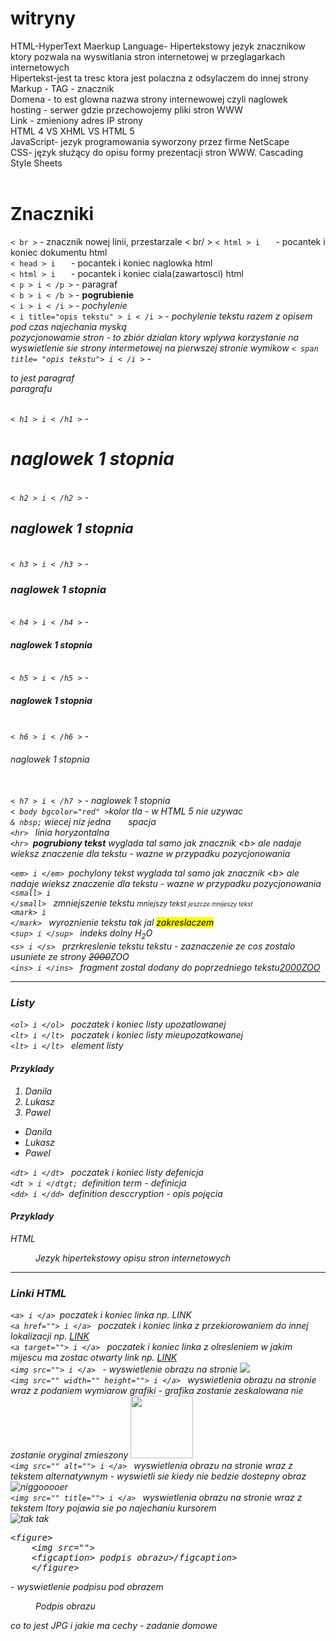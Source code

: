 # witryny
HTML-HyperText Maerkup Language- Hipertekstowy jezyk znacznikow ktory pozwala na wyswitlania stron internetowej w przeglagarkach internetowych <br>
Hipertekst-jest ta tresc ktora jest polaczna z odsylaczem do innej strony <br>
Markup - TAG - znacznik  <br>
Domena - to est glowna nazwa strony internewowej czyli naglowek <br>
hosting - serwer gdzie przechowojemy pliki stron WWW <br>
Link - zmieniony adres IP strony <br>
HTML 4 VS XHML VS HTML 5 <br>
JavaScript- jezyk programowania  syworzony przez firme NetScape <br>
CSS- język służący do opisu formy prezentacji stron WWW. Cascading Style Sheets <br>
<br>
<h1>Znaczniki</h1>
<code>< br ></code>  - znacznik nowej linii, przestarzale < br/ >
<code>< html > i </ html>  </code> - pocantek i koniec dokumentu html<br>
<code>< head > i  </ head> </code> - pocantek i koniec naglowka html<br>
<code>< html > i </ html> </ head> </code> - pocantek i koniec ciala(zawartosci) html<br>
<code>< p > i < /p ></code> - paragraf<br>
<code>< b > i < /b ></code> - <b>pogrubienie</b><br>
<code>< i > i < /i ></code> - <i>pochylenie</i><br>
<code>< i title="opis tekstu" > i < /i ></code> - <i title="opis tekstu">pochylenie tekstu razem z opisem pod czas najechania myską<i><br>
 pozycjonowamie stron - to zbiór dzialan ktory wplywa korzystanie na wyswietlenie sie strony intermetowej na pierwszej stronie wymikow 
<code>< span title= "opis tekstu"> i < /i ></code> - <p>to jest paragraf <span title="opis tekstu"tekst razem z opis podczas najechania myską<i><br>
  paragrafu</p><br>
  <code>< h1 > i < /h1 ></code> - <h1>naglowek 1 stopnia</h1><br>
  <code>< h2 > i < /h2 ></code> - <h2>naglowek 1 stopnia</h2><br>
  <code>< h3 > i < /h3 ></code> - <h3>naglowek 1 stopnia</h3><br>
  <code>< h4 > i < /h4 ></code> - <h4>naglowek 1 stopnia</h4><br>
  <code>< h5 > i < /h5 ></code> - <h5>naglowek 1 stopnia</h5><br>
  <code>< h6 > i < /h6 ></code> - <h6>naglowek 1 stopnia</h6><br>
  <code>< h7 > i < /h7 ></code> - <h7>naglowek 1 stopnia</h7><br>
   <code>< body bgcolor="red" ></code><body>kolor tla - w HTML 5 nie uzywac</body><br>
   <code>& nbsp;</code> wiecej niz jedna  &nbsp; &nbsp; &nbsp; spacja<br>
   <code>&lt;hr&gt; </code> linia horyzontalna<br>
   <code>&lt;hr&gt; </code><strong>pogrubiony tekst</strong> wyglada tal samo jak znacznik &lt;b&gt; ale nadaje wieksz znaczenie dla tekstu - wazne w przypadku pozycjonowania<br>
    
 <code>&lt;em&gt; i &lt;/em&gt; </code><em>pochylony tekst</em> wyglada tal samo jak znacznik &lt;b&gt; ale nadaje wieksz znaczenie dla tekstu - wazne w przypadku pozycjonowania<br>
 <code>&lt;small&gt; i &lt;/small&gt; </code> zmniejszenie tekstu <small> mniejszy tekst <small> jeszcze mnijeszy tekst</small></small><br>
 <code>&lt;mark&gt; i &lt;/mark&gt; </code> wyroznienie tekstu tak jal <mark>zakreslaczem</mark><br>
 <code>&lt;sup&gt; i &lt;/sup&gt; </code> indeks dolny H<sub>2</sub>O<br>
 <code>&lt;s&gt; i &lt;/s&gt; </code>  przrkreslenie tekstu tekstu - zaznaczenie ze cos zostalo usuniete ze strony <del>2000</del>ZOO<br>
 <code>&lt;ins&gt; i &lt;/ins&gt; </code> fragment zostal dodany do poprzedniego tekstu<ins>2000</nss>ZOO<br>
 <hr>
 <h3>Listy</h3>
 <code>&lt;ol&gt; i &lt;/ol&gt; </code> poczatek i koniec listy upozatlowanej<br>
 <code>&lt;lt&gt; i &lt;/lt&gt; </code> poczatek i koniec listy mieupozatkowanej<br>
  <code>&lt;lt&gt; i &lt;/lt&gt; </code> element listy<br>
  <h4>Przyklady</h4>
  <ol>
     <li>Danila</li>
     <li>Lukasz</li>
     <li>Pawel</li>
   </ol>
     <ul>
     <li>Danila</li>
     <li>Lukasz</li>
     <li>Pawel</li>
     </ul>
   <code>&lt;dt&gt; i &lt;/dt&gt; </code> poczatek i koniec listy defenicja<br>
   <code>&lt;dt &gt; i &lt;/dtgt; </code>definition term - definicja<br>
 <code>&lt;dd&gt; i &lt;/dd&gt; </code>definition desccryption - opis pojęcia<br>
     
<h4>Przyklady</h4>
<dl>
<dl>HTML</dl>
<dd>Jezyk hipertekstowy opisu stron internetowych</dd>
</dl>
<hr>
<h3>Linki HTML</h3>
<code>&lt;a&gt; i &lt;/a&gt; </code>poczatek i koniec linka np. <a>LINK</a><br>
<code>&lt;a href=""&gt; i &lt;/a&gt; </code> poczatek i koniec linka z przekiorowaniem do innej lokalizacji np. <a href="onet.pl">LINK</a><br>
<code>&lt;a target=""&gt; i &lt;/a&gt; </code> poczatek i koniec linka z olresleniem w jakim mijescu ma zostac otwarty link np. <a href="https://onet.pl" target="_blank">LINK</a><br>
<code>&lt;img src=""&gt; i &lt;/a&gt; </code>  - wyswietlenie obrazu na stronie <img src="https://th.bing.com/th/id/OIP.GmelYHI4XF38V-GdyLFkSwHaE4?w=256&h=180&c=7&r=0&o=5&pid=1.7"><br>
<code>&lt;img src="" width="" height=""&gt; i &lt;/a&gt; </code> wyswietlenia obrazu na stronie wraz z podaniem wymiarow grafiki - grafika zostanie zeskalowana nie zostanie oryginal zmieszony <img src= "https://th.bing.com/th/id/OIP.GmelYHI4XF38V-GdyLFkSwHaE4?w=256&h=180&c=7&r=0&o=5&pid=1.7" widht ="100" height="100"><br>
 <code>&lt;img src="" alt=""&gt; i &lt;/a&gt; </code>  wyswietlenia obrazu na stronie wraz z tekstem alternatywnym - wyswietli sie kiedy nie bedzie dostepny obraz <br><img src="https://th.bing.com/th/id/OIo=5&pid=1.7" alt="niggooooer"> <br>
 <code>&lt;img src="" title=""&gt; i &lt;/a&gt; </code> wyswietlenia obrazu na stronie wraz z tekstem ltory pojawia sie po najechaniu kursorem <br><img src= "https://th.bing.com/th/id/OIP.GmelYHI4XF38V-GdyLFkSwHaE4?w=256&h=180&c=7&r=0&o=5&pid=1.7"  title="tak tak"
 <code><pre>&lt;figure&gt;
    &lt;img src=""&gt; 
    &lt;figcaption&gt; podpis obrazu>/figcaption>
    &lt;/figure&gt;</pre></code> - wyswietlenie podpisu pod obrazem <br>
   <figure>
    <img src= "https://th.bing.com/th/id/OIP.GmelYHI4XF38V-GdyLFkSwHaE4?w=256&h=180&c=7&r=0&o=5&pid=1.7" title "tak tak">
    <figcaption>Podpis obrazu</figcaption>
   </figure>
   
   <p> co to jest JPG i jakie ma cechy - zadanie domowe</p> 
